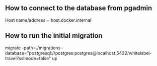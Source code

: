 ## How to connect to the database from pgadmin

Host name/address = host.docker.internal

## How to run the initial migration

migrate -path=./migrations -database="postgresql://postgres:postgres@localhost:5432/whitelabel-travel?sslmode=false" up
